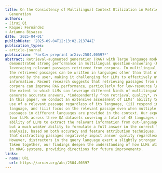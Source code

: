 ```yaml
---
title: On the Consistency of Multilingual Context Utilization in Retrieval-Augmented
  Generation
authors:
- Jirui Qi
- Raquel Fernández
- Arianna Bisazza
date: '2025-04-01'
publishDate: '2025-09-04T12:13:02.213744Z'
publication_types:
- article-journal
publication: '*arXiv preprint arXiv:2504.00597*'
abstract: Retrieval-augmented generation (RAG) with large language models (LLMs) has
  demonstrated strong performance in multilingual question-answering (QA) tasks by
  leveraging relevant passages retrieved from corpora. In multilingual RAG (mRAG),
  the retrieved passages can be written in languages other than that of the query
  entered by the user, making it challenging for LLMs to effectively utilize the provided
  information. Recent research suggests that retrieving passages from multilingual
  corpora can improve RAG performance, particularly for low-resource languages. However,
  the extent to which LLMs can leverage different kinds of multilingual contexts to
  generate accurate answers, *independently from retrieval quality*, remains understudied.
  In this paper, we conduct an extensive assessment of LLMs' ability to (i) make consistent
  use of a relevant passage regardless of its language, (ii) respond in the expected
  language, and (iii) focus on the relevant passage even when multiple `distracting'
  passages in different languages are provided in the context. Our experiments with
  four LLMs across three QA datasets covering a total of 48 languages reveal a surprising
  ability of LLMs to extract the relevant information from out-language passages,
  but a much weaker ability to formulate a full answer in the correct language. Our
  analysis, based on both accuracy and feature attribution techniques, further shows
  that distracting passages negatively impact answer quality regardless of their language.
  However, distractors in the query language exert a slightly stronger influence.
  Taken together, our findings deepen the understanding of how LLMs utilize context
  in mRAG systems, providing directions for future improvements.
links:
- name: URL
  url: https://arxiv.org/abs/2504.00597
---
```

